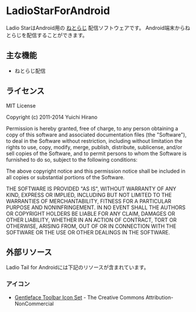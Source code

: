 # LadioStarForAndroid

Ladio StarはAndroid用の [ねとらじ](http://ladio.net/) 配信ソフトウェアです。
Android端末からねとらじを配信することができます。

## 主な機能

* ねとらじ配信

## ライセンス

MIT License

Copyright (c) 2011-2014 Yuichi Hirano

Permission is hereby granted, free of charge, to any person obtaining a copy of this software and associated documentation files (the "Software"), to deal in the Software without restriction, including without limitation the rights to use, copy, modify, merge, publish, distribute, sublicense, and/or sell copies of the Software, and to permit persons to whom the Software is furnished to do so, subject to the following conditions:

The above copyright notice and this permission notice shall be included in all copies or substantial portions of the Software.

THE SOFTWARE IS PROVIDED "AS IS", WITHOUT WARRANTY OF ANY KIND, EXPRESS OR IMPLIED, INCLUDING BUT NOT LIMITED TO THE WARRANTIES OF MERCHANTABILITY, FITNESS FOR A PARTICULAR PURPOSE AND NONINFRINGEMENT. IN NO EVENT SHALL
THE AUTHORS OR COPYRIGHT HOLDERS BE LIABLE FOR ANY CLAIM, DAMAGES OR OTHER LIABILITY, WHETHER IN AN ACTION OF CONTRACT, TORT OR OTHERWISE, ARISING FROM, OUT OF OR IN CONNECTION WITH THE SOFTWARE OR THE USE OR OTHER DEALINGS IN
THE SOFTWARE.

## 外部リソース

Ladio Tail for Androidには下記のリソースが含まれています。

### アイコン

* [Gentleface Toolbar Icon Set](http://www.gentleface.com/free_icon_set.html) - The Creative Commons Attribution-NonCommercial
